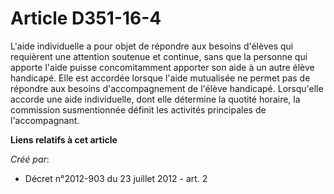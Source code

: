 # Article D351-16-4

L'aide individuelle a pour objet de répondre aux besoins d'élèves qui requièrent une attention soutenue et continue, sans que
la personne qui apporte l'aide puisse concomitamment apporter son aide à un autre élève handicapé. Elle est accordée lorsque
l'aide mutualisée ne permet pas de répondre aux besoins d'accompagnement de l'élève handicapé. Lorsqu'elle accorde une aide
individuelle, dont elle détermine la quotité horaire, la commission susmentionnée définit les activités principales de
l'accompagnant.

**Liens relatifs à cet article**

_Créé par_:

  - Décret n°2012-903 du 23 juillet 2012 - art. 2
